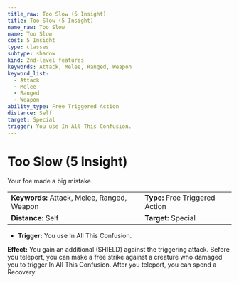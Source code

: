 ```yaml
---
title_raw: Too Slow (5 Insight)
title: Too Slow (5 Insight)
name_raw: Too Slow
name: Too Slow
cost: 5 Insight
type: classes
subtype: shadow
kind: 2nd-level features
keywords: Attack, Melee, Ranged, Weapon
keyword_list:
  - Attack
  - Melee
  - Ranged
  - Weapon
ability_type: Free Triggered Action
distance: Self
target: Special
trigger: You use In All This Confusion.
---
```


# Too Slow (5 Insight)

Your foe made a big mistake.

|                                             |                                 |
| :------------------------------------------ | :------------------------------ |
| **Keywords:** Attack, Melee, Ranged, Weapon | **Type:** Free Triggered Action |
| **Distance:** Self                          | **Target:** Special             |

- **Trigger:** You use In All This Confusion.

**Effect:** You gain an additional (SHIELD) against the triggering attack. Before you teleport, you can make a free strike against a creature who damaged you to trigger In All This Confusion. After you teleport, you can spend a Recovery.
